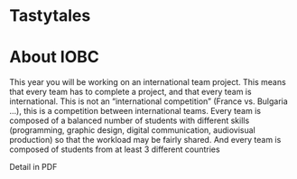 ﻿# Tastytales
 
# About IOBC
 This year you will be working on an international team project. This means that every team has to complete a project, and 
that every team is international. This is not an “international competition” (France vs. Bulgaria …), this is a competition 
between international teams.
 Every team is composed of a balanced number of students with different skills (programming, graphic design, digital 
communication, audiovisual production) so that the workload may be fairly shared. And every team is composed of students 
from at least 3 different countries

Detail in PDF
